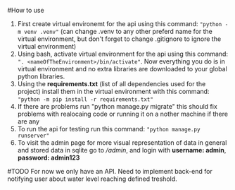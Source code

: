#How to use
1) First create virtual environemt for the api using this command: `"python -m venv .venv"` (can change .venv to any other preferd name for the virtual environment, but don't forget to change .gitignore to ignore the virtual environment)
2) Using bash, activate virtual environment for the api using this command: `". <nameOfTheEnvironment>/bin/activate"`. Now everything you do is in virtual environment and no extra libraries are downloaded to your global python libraries.
3) Using the **requirements.txt** (list of all dependencies used for the project) install them in the virtual environment with this command: `"python -m pip install -r requirements.txt"`
4) If there are problems run "python manage.py migrate" this should fix problems with realocaing code or running it on a nother machine if there are any
5) To run the api for testing run this command: `"python manage.py runserver"`
6) To visit the admin page for more visual representation of data in general and stored data in sqlite go to _/admin_, and login with **username: admin**, **password: admin123**

#TODO
For now we only have an API. Need to implement back-end for notifying user about water level reaching defined treshold.
